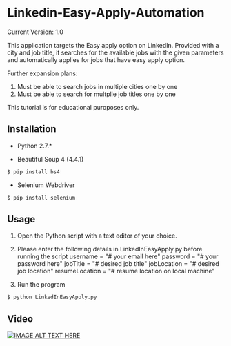 # Linkedin-Easy-Apply-Automation

Current Version: 1.0

This application targets the Easy apply option on LinkedIn. Provided with a city and job title, it searches for the available jobs with the given parameters and automatically applies for jobs that have easy apply option.

Further expansion plans:
1) Must be able to search jobs in multiple cities one by one
2) Must be able to search for multplie job titles one by one

This tutorial is for educational puroposes only.

## Installation

* Python 2.7.*

* Beautiful Soup 4 (4.4.1)
```sh
$ pip install bs4
```
* Selenium Webdriver
```sh
$ pip install selenium
```

## Usage

1) Open the Python script with a text editor of your choice.

2) Please enter the following details in LinkedInEasyApply.py before running the script
username =  "# your email here"
password =  "# your password here"
jobTitle =  "# desired job title"
jobLocation = "# desired job location"
resumeLocation = "# resume location on local machine"

3) Run the program
```sh
$ python LinkedInEasyApply.py
```


## Video

[![IMAGE ALT TEXT HERE](http://img.youtube.com/vi/zkwPKM3id7M/0.jpg)](https://www.youtube.com/watch?v=zkwPKM3id7M&feature=youtu.be)
